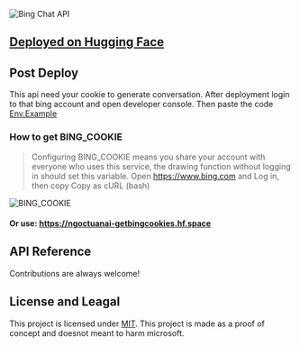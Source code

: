 ![Bing Chat API](https://user-images.githubusercontent.com/51857187/221339911-75f3e232-1c7b-4877-b3fe-8a1b77c5c744.jpg)

## [Deployed on Hugging Face](https://huggingface.co/login?next=%2Fspaces%2Fngoctuanai%2Fgpt4api%3Fduplicate%3Dtrue)

## Post Deploy

This api need your cookie to generate conversation. After deployment login to that bing account and open developer console. Then paste the code <a href="/.env.example">Env.Example</a>

### How to get BING_COOKIE

> Configuring BING_COOKIE means you share your account with everyone who uses this service, the drawing function without logging in should set this variable. Open https://www.bing.com and Log in, then copy Copy as cURL (bash)

![BING_COOKIE](https://github-production-user-asset-6210df.s3.amazonaws.com/128912789/283979541-9ddecd5c-4fd4-41e8-b699-dbb185242757.png)

#### Or use: https://ngoctuanai-getbingcookies.hf.space

## API Reference

Contributions are always welcome!

## License and Leagal

This project is licensed under [MIT](https://github.com/chokiproai/GPT4-API/blob/master/LICENSE). This project is made as a proof of concept and doesnot meant to harm microsoft.
